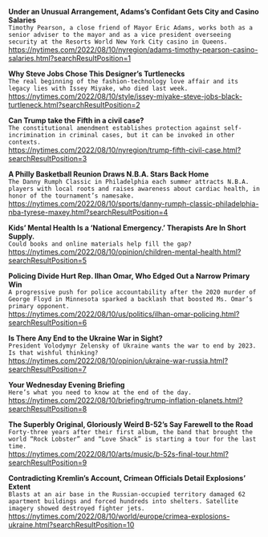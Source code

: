 **Under an Unusual Arrangement, Adams’s Confidant Gets City and Casino Salaries**\
`Timothy Pearson, a close friend of Mayor Eric Adams, works both as a senior adviser to the mayor and as a vice president overseeing security at the Resorts World New York City casino in Queens.`\
https://nytimes.com/2022/08/10/nyregion/adams-timothy-pearson-casino-salaries.html?searchResultPosition=1

**Why Steve Jobs Chose This Designer’s Turtlenecks**\
`The real beginning of the fashion-technology love affair and its legacy lies with Issey Miyake, who died last week.`\
https://nytimes.com/2022/08/10/style/issey-miyake-steve-jobs-black-turtleneck.html?searchResultPosition=2

**Can Trump take the Fifth in a civil case?**\
`The constitutional amendment establishes protection against self-incrimination in criminal cases, but it can be invoked in other contexts.`\
https://nytimes.com/2022/08/10/nyregion/trump-fifth-civil-case.html?searchResultPosition=3

**A Philly Basketball Reunion Draws N.B.A. Stars Back Home**\
`The Danny Rumph Classic in Philadelphia each summer attracts N.B.A. players with local roots and raises awareness about cardiac health, in honor of the tournament’s namesake.`\
https://nytimes.com/2022/08/10/sports/danny-rumph-classic-philadelphia-nba-tyrese-maxey.html?searchResultPosition=4

**Kids’ Mental Health Is a ‘National Emergency.’ Therapists Are In Short Supply.**\
`Could books and online materials help fill the gap?`\
https://nytimes.com/2022/08/10/opinion/children-mental-health.html?searchResultPosition=5

**Policing Divide Hurt Rep. Ilhan Omar, Who Edged Out a Narrow Primary Win**\
`A progressive push for police accountability after the 2020 murder of George Floyd in Minnesota sparked a backlash that boosted Ms. Omar’s primary opponent.`\
https://nytimes.com/2022/08/10/us/politics/ilhan-omar-policing.html?searchResultPosition=6

**Is There Any End to the Ukraine War in Sight?**\
`President Volodymyr Zelensky of Ukraine wants the war to end by 2023. Is that wishful thinking?`\
https://nytimes.com/2022/08/10/opinion/ukraine-war-russia.html?searchResultPosition=7

**Your Wednesday Evening Briefing**\
`Here’s what you need to know at the end of the day.`\
https://nytimes.com/2022/08/10/briefing/trump-inflation-planets.html?searchResultPosition=8

**The Superbly Original, Gloriously Weird B-52’s Say Farewell to the Road**\
`Forty-three years after their first album, the band that brought the world “Rock Lobster” and “Love Shack” is starting a tour for the last time.`\
https://nytimes.com/2022/08/10/arts/music/b-52s-final-tour.html?searchResultPosition=9

**Contradicting Kremlin’s Account, Crimean Officials Detail Explosions’ Extent**\
`Blasts at an air base in the Russian-occupied territory damaged 62 apartment buildings and forced hundreds into shelters. Satellite imagery showed destroyed fighter jets.`\
https://nytimes.com/2022/08/10/world/europe/crimea-explosions-ukraine.html?searchResultPosition=10

